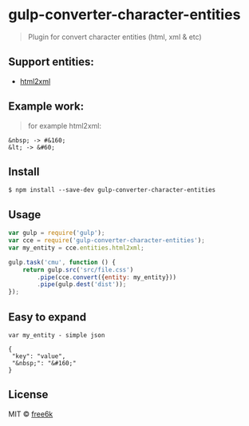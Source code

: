 # gulp-converter-character-entities

> Plugin for convert character entities (html, xml & etc)

## Support entities:

- [html2xml](entities/html2xml.json)

## Example work:
> for example html2xml:

```
&nbsp; -> #&160;
&lt; -> &#60;
```


## Install

```
$ npm install --save-dev gulp-converter-character-entities
```


## Usage

```js
var gulp = require('gulp');
var cce = require('gulp-converter-character-entities');
var my_entity = cce.entities.html2xml;

gulp.task('cmu', function () {
	return gulp.src('src/file.css')
		.pipe(cce.convert({entity: my_entity}))
		.pipe(gulp.dest('dist'));
});
```

## Easy to expand
```
var my_entity - simple json

{
 "key": "value",
 "&nbsp;": "&#160;"
}
```

## License

MIT © [free6k](https://github.com/free6k)
